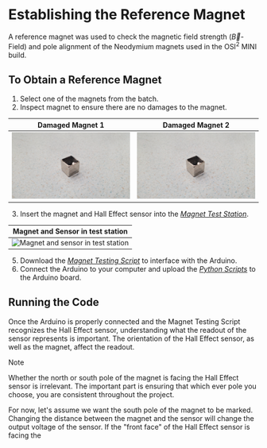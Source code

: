 # Establishing the Reference Magnet

A reference magnet was used to check the magnetic field strength ($\vec{B}$- Field) and pole alignment of the Neodymium magnets used in the OSI<sup>2</sup> MINI build.

## To Obtain a Reference Magnet
  1. Select one of the magnets from the batch.
  2. Inspect magnet to ensure there are no damages to the magnet.

  | Damaged Magnet 1 | Damaged Magnet 2 |
  | :---: | :---: |
  <img src="../Images/BadMag1.jpg" alt="Damaged Magnet Example 1" width="300" /> | <img src="../Images/BadMag1.jpg" alt="Damaged Magnet Example 1" width="300" />

  3. Insert the magnet and Hall Effect sensor into the [*Magnet Test Station*](../../Build/Magnets).

  | Magnet and Sensor in test station |
  | :---: |
  |<img src="../Images/ReferenceMag_setup2.jpg" alt="Magnet and sensor in test station" width="300" />|
  
  5. Download the [*Magnet Testing Script*](../../Software) to interface with the Arduino.
  6. Connect the Arduino to your computer and upload the [*Python Scripts*](../../Software) to the Arduino board.

## Running the Code
Once the Arduino is properly connected and the Magnet Testing Script recognizes the Hall Effect sensor, understanding what the readout of the sensor represents is important. The orientation of the Hall Effect sensor, as well as the magnet, affect the readout. 

> [!NOTE]
> Whether the north or south pole of the magnet is facing the Hall Effect sensor is irrelevant. The important part is ensuring that which ever pole you choose, you are consistent throughout the project.

For now, let's assume we want the south pole of the magnet to be marked. Changing the distance between the magnet and the sensor will change the output voltage of the sensor. If the "front face" of the Hall Effect sensor is facing the 
